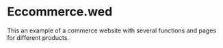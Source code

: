 # Eccommerce.wed
This an example of a commerce website with several functions and pages for different products.
